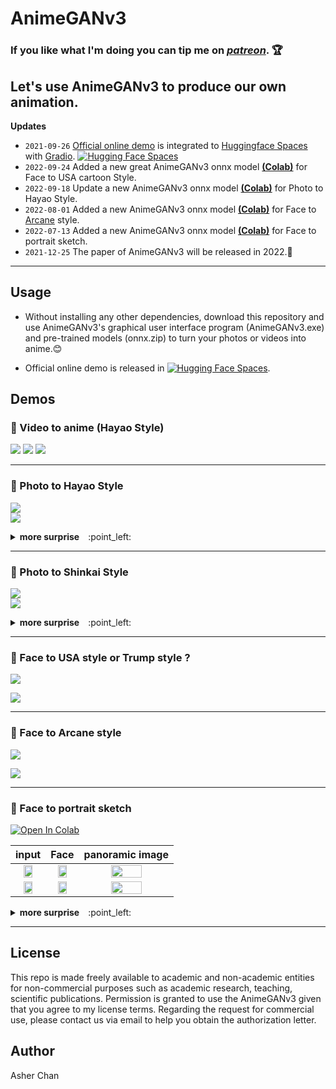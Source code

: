 # AnimeGANv3   

### If you like what I'm doing you can tip me on [*patreon*](https://www.patreon.com/Asher_Chan). :trophy:    
## Let's use AnimeGANv3 to produce our own animation.  

**Updates**  
* `2021-09-26` [Official online demo](https://huggingface.co/spaces/TachibanaYoshino/AnimeGANv3) is integrated to [Huggingface Spaces](https://huggingface.co/spaces) with [Gradio](https://github.com/gradio-app/gradio). [![Hugging Face Spaces](https://img.shields.io/badge/%F0%9F%A4%97%20Hugging%20Face-Spaces-blue)](https://huggingface.co/spaces/TachibanaYoshino/AnimeGANv3)     
* `2022-09-24` Added a new great AnimeGANv3 onnx model [**(Colab)**](https://www.patreon.com/posts/released-onnx-to-72379845?utm_medium=clipboard_copy&utm_source=copyLink&utm_campaign=postshare_creator) for Face to USA cartoon Style.    
* `2022-09-18` Update a new AnimeGANv3 onnx model [**(Colab)**](https://www.patreon.com/posts/colab-of-with-72136496?utm_medium=clipboard_copy&utm_source=copyLink&utm_campaign=postshare_creator) for Photo to Hayao Style.    
* `2022-08-01` Added a new AnimeGANv3 onnx model [**(Colab)**](https://www.patreon.com/posts/new-animeganv3-69895469?utm_medium=clipboard_copy&utm_source=copyLink&utm_campaign=postshare_creator) for Face to [Arcane](https://www.netflix.com/sg/title/81435684) style.    
* `2022-07-13` Added a new AnimeGANv3 onnx model [**(Colab)**](https://colab.research.google.com/drive/1XYNWwM8Xq-U7KaTOqNap6A-Yq1f-V-FB?usp=sharing) for Face to portrait sketch.
* `2021-12-25` The paper of AnimeGANv3 will be released in 2022.:christmas_tree:  
---------  

## Usage  

* Without installing any other dependencies, download this repository and use AnimeGANv3's graphical user interface program (AnimeGANv3.exe) and pre-trained models (onnx.zip) to turn your photos or videos into anime.:blush:   

*  Official online demo is released in [![Hugging Face Spaces](https://img.shields.io/badge/%F0%9F%A4%97%20Hugging%20Face-Spaces-blue)](https://huggingface.co/spaces/TachibanaYoshino/AnimeGANv3).      


## Demos 
### :mount_fuji: Video to anime (Hayao Style)   
<p>
<a href="https://youtu.be/EosubeJmAnE"><img src="https://img.shields.io/static/v1?label=YouTube&message=video 1&color=red"/></a>
<a href="https://youtu.be/5qLUflWb45E"><img src="https://img.shields.io/static/v1?label=YouTube&message=video 2&color=green"/></a>
<a href="https://youtu.be/0KaScDxgyBw"><img src="https://img.shields.io/static/v1?label=YouTube&message=video 3&color=pink"/></a>
</p>

  
____
### :art: Photo to Hayao Style    
![](https://github.com/TachibanaYoshino/AnimeGANv3/blob/master/results/AnimeGANv3_Hayao/32.jpg)      
![](https://github.com/TachibanaYoshino/AnimeGANv3/blob/master/results/AnimeGANv3_Hayao/29.jpg)   

<details>
<summary><strong>   more surprise</strong>&emsp;:point_left:</summary>    

![](https://github.com/TachibanaYoshino/AnimeGANv3/blob/master/results/AnimeGANv3_Hayao/33.jpg)   
![](https://github.com/TachibanaYoshino/AnimeGANv3/blob/master/results/AnimeGANv3_Hayao/31.jpg)   
![](https://github.com/TachibanaYoshino/AnimeGANv3/blob/master/results/AnimeGANv3_Hayao/35.jpg)   
![](https://github.com/TachibanaYoshino/AnimeGANv3/blob/master/results/AnimeGANv3_Hayao/4.jpg)   
![](https://github.com/TachibanaYoshino/AnimeGANv3/blob/master/results/AnimeGANv3_Hayao/34.jpg)   

</details>    

___
### :art: Photo to Shinkai Style 
![](https://github.com/TachibanaYoshino/AnimeGANv3/blob/master/results/AnimeGANv3_Shinkai/3.jpg)  
![](https://github.com/TachibanaYoshino/AnimeGANv3/blob/master/results/AnimeGANv3_Shinkai/4.jpg)  
     
<details>
<summary><strong>   more surprise</strong>&emsp;:point_left:</summary>    

![](https://github.com/TachibanaYoshino/AnimeGANv3/blob/master/results/AnimeGANv3_Shinkai/9.jpg)   
![](https://github.com/TachibanaYoshino/AnimeGANv3/blob/master/results/AnimeGANv3_Shinkai/10.jpg)   
![](https://github.com/TachibanaYoshino/AnimeGANv3/blob/master/results/AnimeGANv3_Shinkai/11.jpg)  
![](https://github.com/TachibanaYoshino/AnimeGANv3/blob/master/results/AnimeGANv3_Shinkai/8.jpg)  

</details>   
       
___    
### :art: Face to USA style or Trump style ? 
![](https://github.com/TachibanaYoshino/AnimeGANv3/blob/master/results/AnimeGANv3_USA_Trump/AnimeGANv3_USA_Trump.gif)     
      
![](https://github.com/TachibanaYoshino/AnimeGANv3/blob/master/results/AnimeGANv3_USA_Trump/output.jpg)   
      
___    
### :art: Face to Arcane style   
![](https://github.com/TachibanaYoshino/AnimeGANv3/blob/master/results/AnimeGANv3_Arcane/AnimeGANv3_Arcane.gif)     
      
![](https://github.com/TachibanaYoshino/AnimeGANv3/blob/master/results/AnimeGANv3_Arcane/AnimeGANv3_Arcane.jpg)   
      
___     
### :art: Face to portrait sketch   
[![Open In Colab](https://colab.research.google.com/assets/colab-badge.svg)](https://colab.research.google.com/drive/1XYNWwM8Xq-U7KaTOqNap6A-Yq1f-V-FB?usp=sharing)     
      
| input | Face | panoramic image|
| :-: |:-:| :-:|
|<img src="https://github.com/TachibanaYoshino/AnimeGANv3/blob/master/results/AnimeGANv3_Face2portrait_sketch/portrait.jpg" height="60%" width="60%">|<img src="https://github.com/TachibanaYoshino/AnimeGANv3/blob/master/results/AnimeGANv3_Face2portrait_sketch/output_onnx.png" height="60%" width="60%">|<img src="https://github.com/TachibanaYoshino/AnimeGANv3/blob/master/results/AnimeGANv3_Face2portrait_sketch/output_onnx1.png" height="60%" width="60%">|
|<img src="https://github.com/TachibanaYoshino/AnimeGANv3/blob/master/results/AnimeGANv3_Face2portrait_sketch/body.jpg" height="60%" width="60%">|<img src="https://github.com/TachibanaYoshino/AnimeGANv3/blob/master/results/AnimeGANv3_Face2portrait_sketch/output_onnx3.png" height="60%" width="60%" >|<img src="https://github.com/TachibanaYoshino/AnimeGANv3/blob/master/results/AnimeGANv3_Face2portrait_sketch/output_onnx2.png" height="60%" width="60%">|     
    
<details>
<summary><strong>   more surprise</strong>&emsp;:point_left:</summary>     

![](https://github.com/TachibanaYoshino/AnimeGANv3/blob/master/results/AnimeGANv3_Face2portrait_sketch/face2portrait_sketch.jpg)   

</details>    

___     

## License  
This repo is made freely available to academic and non-academic entities for non-commercial purposes such as academic research, teaching, scientific publications. Permission is granted to use the AnimeGANv3 given that you agree to my license terms. Regarding the request for commercial use, please contact us via email to help you obtain the authorization letter.
## Author  
Asher Chan 
